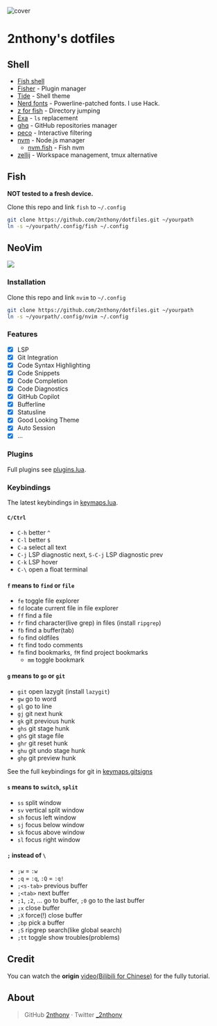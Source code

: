 ![cover](https://cdn.jsdelivr.net/gh/2nthony/statics@main/uPic/hIGv561ETqRTHWgdbH.png)

# 2nthony's dotfiles

## Shell

- [Fish shell](https://fishshell.com/)
- [Fisher](https://github.com/jorgebucaran/fisher) - Plugin manager
- [Tide](https://github.com/IlanCosman/tide) - Shell theme
- [Nerd fonts](https://github.com/ryanoasis/nerd-fonts) - Powerline-patched fonts. I use Hack.
- [z for fish](https://github.com/jethrokuan/z) - Directory jumping
- [Exa](https://the.exa.website/) - `ls` replacement
- [ghq](https://github.com/2nthony/ghq) - GitHub repositories manager
- [peco](https://github.com/peco/peco) - Interactive filtering
- [nvm](https://github.com/nvm-sh/nvm) - Node.js manager
  - [nvm.fish](https://github.com/jorgebucaran/nvm.fish) - Fish nvm
- [zellij](https://github.com/zellij-org/zellij) - Workspace management, tmux alternative

## Fish

**NOT tested to a fresh device.**

Clone this repo and link `fish` to `~/.config`

```bash
git clone https://github.com/2nthony/dotfiles.git ~/yourpath
ln -s ~/yourpath/.config/fish ~/.config
```

## NeoVim

![](https://img.shields.io/badge/-0.7.0-29BC9B)

### Installation

Clone this repo and link `nvim` to `~/.config`

```bash
git clone https://github.com/2nthony/dotfiles.git ~/yourpath
ln -s ~/yourpath/.config/nvim ~/.config
```

### Features

- [x] LSP
- [x] Git Integration
- [x] Code Syntax Highlighting
- [x] Code Snippets
- [x] Code Completion
- [x] Code Diagnostics
- [x] GitHub Copilot
- [x] Bufferline
- [x] Statusline
- [x] Good Looking Theme
- [x] Auto Session
- [x] ...

### Plugins

Full plugins see [plugins.lua](.config/nvim/lua/plugins.lua).

### Keybindings

The latest keybindings in [keymaps.lua](.config/nvim/after/plugin/user/keymaps.lua).

#### `C/Ctrl`

- `C-h` better `^`
- `C-l` better `$`
- `C-a` select all text
- `C-j` LSP diagnostic next, `S-C-j` LSP diagnostic prev
- `C-k` LSP hover
- `C-\` open a float terminal

#### `f` means to `find` or `file`

- `fe` toggle file explorer
- `fd` locate current file in file explorer
- `ff` find a file
- `fr` find character(live grep) in files (install `ripgrep`)
- `fb` find a buffer(tab)
- `fo` find oldfiles
- `ft` find todo comments
- `fm` find bookmarks, `fM` find project bookmarks
  - `mm` toggle bookmark

#### `g` means to `go` or `git`

- `git` open lazygit (install `lazygit`)
- `gw` go to word
- `gl` go to line
- `gj` git next hunk
- `gk` git previous hunk
- `ghs` git stage hunk
- `ghS` git stage file
- `ghr` git reset hunk
- `ghu` git undo stage hunk
- `ghp` git preview hunk

See the full keybindings for git in [keymaps.gitsigns](.config/nvim/after/plugin/user/keymaps.lua)

#### `s` means to `switch`, `split`

- `ss` split window
- `sv` vertical split window
- `sh` focus left window
- `sj` focus below window
- `sk` focus above window
- `sl` focus right window

#### `;` instead of `\`

- `;w` = `:w`
- `;q` = `:q`, `:Q` = `:q!`
- `;<s-tab>` previous buffer
- `;<tab>` next buffer
- `;1`, `;2`, ... go to buffer, `;0` go to the last buffer
- `;x` close buffer
- `;X` force(!) close buffer
- `;bp` pick a buffer
- `;S` ripgrep search(like global search)
- `;tt` toggle show troubles(problems)

## Credit

You can watch the **origin** [video(Bilibili for Chinese)](https://www.bilibili.com/video/BV1WY411P736/?spm_id_from=333.788) for the fully tutorial.

## About

> GitHub [2nthony](https://github.com/2nthony) · Twitter [\_2nthony](https://twitter.com/_2nthony)
